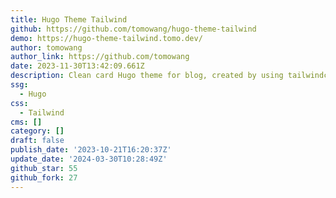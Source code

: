 ```yaml
---
title: Hugo Theme Tailwind
github: https://github.com/tomowang/hugo-theme-tailwind
demo: https://hugo-theme-tailwind.tomo.dev/
author: tomowang
author_link: https://github.com/tomowang
date: 2023-11-30T13:42:09.661Z
description: Clean card Hugo theme for blog, created by using tailwindcss
ssg:
  - Hugo
css:
  - Tailwind
cms: []
category: []
draft: false
publish_date: '2023-10-21T16:20:37Z'
update_date: '2024-03-30T10:28:49Z'
github_star: 55
github_fork: 27
---
```


